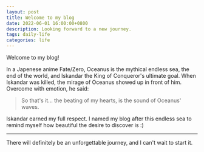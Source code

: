 ```yaml
---
layout: post
title: Welcome to my blog
date: 2022-06-01 16:00:00+0800
description: Looking forward to a new journey.
tags: daily-life
categories: life
---
```

Welcome to my blog! 

In a Japenese anime Fate/Zero, Oceanus is the mythical endless sea, the end of the world, and Iskandar the King of Conqueror's ultimate goal. When Iskandar was killed, the mirage of Oceanus showed up in front of him. Overcome with emotion, he said:

<blockquote>
    So that's it... the beating of my hearts, is the sound of Oceanus' waves.
</blockquote>

Iskandar earned my full respect. I named my blog after this endless sea to remind myself how beautiful the desire to discover is :)

<hr>

There will definitely be an unforgettable journey, and I can't wait to start it.
